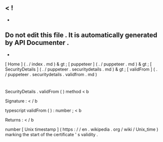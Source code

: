 <
!
-
-
Do
not
edit
this
file
.
It
is
automatically
generated
by
API
Documenter
.
-
-
>
[
Home
]
(
.
/
index
.
md
)
&
gt
;
[
puppeteer
]
(
.
/
puppeteer
.
md
)
&
gt
;
[
SecurityDetails
]
(
.
/
puppeteer
.
securitydetails
.
md
)
&
gt
;
[
validFrom
]
(
.
/
puppeteer
.
securitydetails
.
validfrom
.
md
)
#
#
SecurityDetails
.
validFrom
(
)
method
<
b
>
Signature
:
<
/
b
>
typescript
validFrom
(
)
:
number
;
<
b
>
Returns
:
<
/
b
>
number
[
Unix
timestamp
]
(
https
:
/
/
en
.
wikipedia
.
org
/
wiki
/
Unix_time
)
marking
the
start
of
the
certificate
'
s
validity
.
